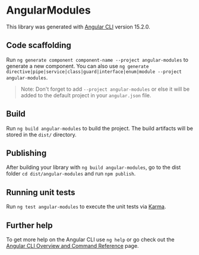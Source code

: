 # AngularModules

This library was generated with [Angular CLI](https://github.com/angular/angular-cli) version 15.2.0.

## Code scaffolding

Run `ng generate component component-name --project angular-modules` to generate a new component. You can also use `ng generate directive|pipe|service|class|guard|interface|enum|module --project angular-modules`.
> Note: Don't forget to add `--project angular-modules` or else it will be added to the default project in your `angular.json` file. 

## Build

Run `ng build angular-modules` to build the project. The build artifacts will be stored in the `dist/` directory.

## Publishing

After building your library with `ng build angular-modules`, go to the dist folder `cd dist/angular-modules` and run `npm publish`.

## Running unit tests

Run `ng test angular-modules` to execute the unit tests via [Karma](https://karma-runner.github.io).

## Further help

To get more help on the Angular CLI use `ng help` or go check out the [Angular CLI Overview and Command Reference](https://angular.io/cli) page.
